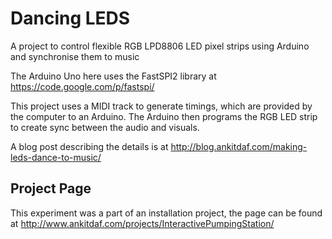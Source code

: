 Dancing LEDS
================

A project to control flexible RGB LPD8806 LED pixel strips using Arduino and synchronise them to music

The Arduino Uno here uses the FastSPI2 library at https://code.google.com/p/fastspi/

This project uses a MIDI track to generate timings, which are provided by the computer to an Arduino. The Arduino then programs the RGB LED strip to create sync between the audio and visuals. 

A blog post describing the details is at http://blog.ankitdaf.com/making-leds-dance-to-music/


Project Page
------------

This experiment was a part of an installation project, the page can be found at http://www.ankitdaf.com/projects/InteractivePumpingStation/
